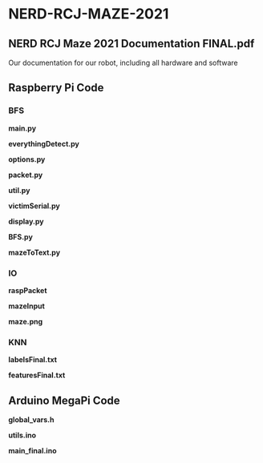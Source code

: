 # NERD-RCJ-MAZE-2021

## NERD RCJ Maze 2021 Documentation FINAL.pdf
Our documentation for our robot, including all hardware and software

## Raspberry Pi Code

### BFS

**main.py**

**everythingDetect.py**

**options.py**

**packet.py**

**util.py**

**victimSerial.py**

**display.py**

**BFS.py**

**mazeToText.py**

### IO

**raspPacket**

**mazeInput**

**maze.png**

### KNN

**labelsFinal.txt**

**featuresFinal.txt**

## Arduino MegaPi Code

**global_vars.h**

**utils.ino**

**main_final.ino**

